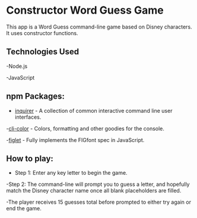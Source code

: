 # **Constructor Word Guess Game** #

This app is a Word Guess command-line game based on Disney characters. It uses constructor functions.

## Technologies Used ##
-Node.js

-JavaScript

## npm Packages: ##
- [inquirer](https://www.npmjs.com/package/inquirer "inquirer") - A collection of common interactive command line user interfaces.

-[cli-color](https://www.npmjs.com/package/cli-color "cli-color") - Colors, formatting and other goodies for the console. 

-[figlet](https://www.npmjs.com/package/figlet "figlet") - Fully implements the FIGfont spec in JavaScript. 
## How to play: ##
- Step 1: Enter any key letter to begin the game.

-Step 2: The command-line will prompt you to guess a letter, and hopefully match the Disney character name once all blank placeholders are filled. 

-The player receives 15 guesses total before prompted to either try again or end the game.

